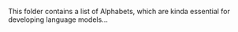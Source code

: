 This folder contains a list of Alphabets, which are kinda essential for developing language models...

